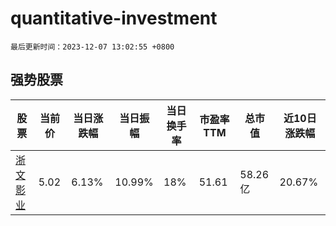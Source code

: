 # quantitative-investment

`最后更新时间：2023-12-07 13:02:55 +0800`

## 强势股票

|股票|当前价|当日涨跌幅|当日振幅|当日换手率|市盈率TTM|总市值|近10日涨跌幅|
|----|----|----|----|----|----|----|----|
|[浙文影业](https://xueqiu.com/S/SH601599)|5.02|6.13%|10.99%|18%|51.61|58.26亿|20.67%|
